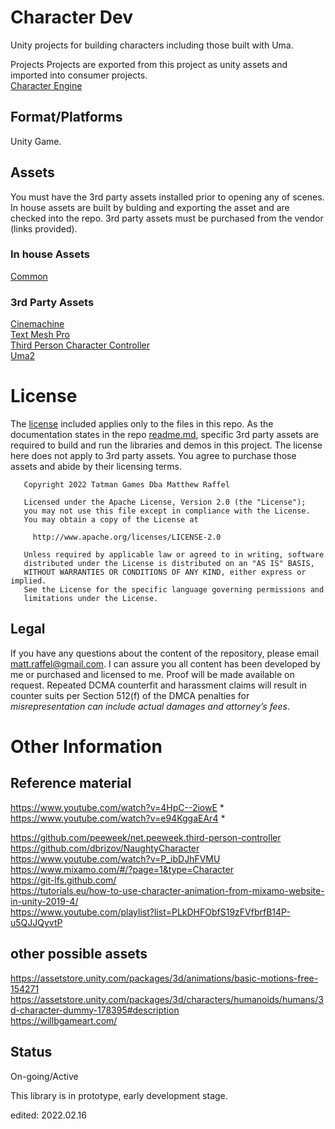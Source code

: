 # Character Dev
Unity projects for building characters including those built with Uma.

Projects
Projects are exported from this project as unity assets and imported into consumer projects.  
[Character Engine](https://github.com/tatmanblue/Unity-Characters/tree/main/CharacterStudio/Assets/Character)  

## Format/Platforms
Unity Game.   

## Assets
You must have the 3rd party assets installed prior to opening any of scenes.   In house assets are built by bulding and exporting the asset and are checked into the repo.
3rd party assets must be purchased from the vendor (links provided).

### In house Assets  
[Common](https://github.com/tatmanblue/UI-Input/tree/main/Assets/Common)  

### 3rd Party Assets 
[Cinemachine](https://docs.unity3d.com/Packages/com.unity.cinemachine@2.6/manual/index.html)  
[Text Mesh Pro](https://docs.unity3d.com/Manual/com.unity.textmeshpro.html)  
[Third Person Character Controller](https://assetstore.unity.com/packages/essentials/starter-assets-third-person-character-controller-196526)  
[Uma2](https://assetstore.unity.com/packages/3d/characters/uma-2-unity-multipurpose-avatar-35611)  


# License
The [license](LICENSE.md) included applies only to the files in this repo.   As the documentation states in the repo [readme.md](README.md), specific 3rd party assets are required to build and run
the libraries and demos in this project.  The license here does not apply to 3rd party assets. You agree to purchase those assets and abide by their licensing terms. 

```
   Copyright 2022 Tatman Games Dba Matthew Raffel

   Licensed under the Apache License, Version 2.0 (the "License");
   you may not use this file except in compliance with the License.
   You may obtain a copy of the License at

     http://www.apache.org/licenses/LICENSE-2.0

   Unless required by applicable law or agreed to in writing, software
   distributed under the License is distributed on an "AS IS" BASIS,
   WITHOUT WARRANTIES OR CONDITIONS OF ANY KIND, either express or implied.
   See the License for the specific language governing permissions and
   limitations under the License.
```

## Legal
If you have any questions about the content of the repository, please email [matt.raffel@gmail.com](mailto:matt.raffel@gmail.com). I can assure you all content has been developed by me or purchased and licensed to me. Proof will be made available on request. Repeated DCMA counterfit and harassment claims will result in counter suits per Section 512(f) of the DMCA penalties for _misrepresentation can include actual damages and attorney’s fees_.


# Other Information
## Reference material
https://www.youtube.com/watch?v=4HpC--2iowE *  
https://www.youtube.com/watch?v=e94KggaEAr4 * 

https://github.com/peeweek/net.peeweek.third-person-controller  
https://github.com/dbrizov/NaughtyCharacter  
https://www.youtube.com/watch?v=P_ibDJhFVMU  
https://www.mixamo.com/#/?page=1&type=Character  
https://git-lfs.github.com/  
https://tutorials.eu/how-to-use-character-animation-from-mixamo-website-in-unity-2019-4/  
https://www.youtube.com/playlist?list=PLkDHFObfS19zFVfbrfB14P-u5QJJQyvtP  


## other possible assets
https://assetstore.unity.com/packages/3d/animations/basic-motions-free-154271  
https://assetstore.unity.com/packages/3d/characters/humanoids/humans/3d-character-dummy-178395#description  
https://willbgameart.com/  

## Status
On-going/Active

This library is in prototype, early development stage.

edited: 2022.02.16
